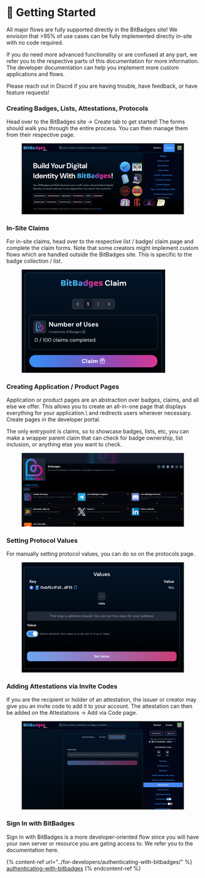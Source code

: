 # 🔨 Getting Started

All major flows are fully supported directly in the BitBadges site! We envision that >95% of use cases can be fully implemented directly in-site with no code required.

If you do need more advanced functionality or are confused at any part, we refer you to the respective parts of this documentation for more information. The developer documentation can help you implement more custom applications and flows.

Please reach out in Discrd if you are having trouble, have feedback, or have feature requests!

### **Creating Badges, Lists, Attestations, Protocols**

Head over to the BitBadges site -> Create tab to get started! The forms should walk you through the entire process. You can then manage them from their respective page.

<figure><img src="../.gitbook/assets/image (9).png" alt=""><figcaption></figcaption></figure>

### **In-Site Claims**

For in-site claims, head over to the respective list / badge/ claim page and complete the claim forms. Note that some creators might implement custom flows which are handled outside the BitBadges site. This is specific to the badge collection / list.

<figure><img src="../.gitbook/assets/image (1) (1) (1) (1) (1) (1) (1) (1) (1) (1) (1) (1).png" alt="" width="375"><figcaption></figcaption></figure>



### **Creating Application / Product Pages**

Application or product pages are an abstraction over badges, claims, and all else we offer. This allows you to create an all-in-one page that displays everything for your application.\ and redirects users wherever necessary. Create pages in the developer portal.

The only entrypoint is claims, so to showcase badges, lists, etc, you can make a wrapper parent claim that can check for badge ownership, list inclusion, or anything else you want to check.

<figure><img src="../.gitbook/assets/image.png" alt=""><figcaption></figcaption></figure>

### **Setting Protocol Values**

For manually setting protocol values, you can do so on the protocols page.

<figure><img src="../.gitbook/assets/image (4).png" alt=""><figcaption></figcaption></figure>

### Adding Attestations via Invite Codes

If you are the recipient or holder of an attestation, the issuer or creator may give you an invite code to add it to your account. The attestation can then be added on the Attestations -> Add via Code page.

<figure><img src="../.gitbook/assets/image (8).png" alt=""><figcaption></figcaption></figure>

### **Sign In with BitBadges**

Sign In with BitBadges is a more developer-oriented flow since you will have your own server or resource you are gating access to. We refer you to the documentation here.

{% content-ref url="../for-developers/authenticating-with-bitbadges/" %}
[authenticating-with-bitbadges](../for-developers/authenticating-with-bitbadges/)
{% endcontent-ref %}
